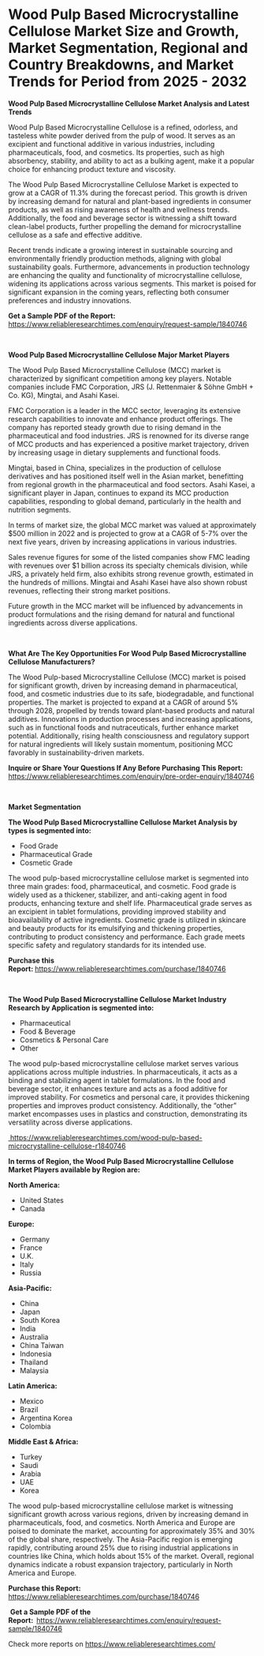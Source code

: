 <p><h1>Wood Pulp Based Microcrystalline Cellulose Market Size and Growth, Market Segmentation, Regional and Country Breakdowns, and Market Trends for Period from 2025 -  2032</h1></p><p><strong>Wood Pulp Based Microcrystalline Cellulose Market Analysis and Latest Trends</strong></p>
<p><p>Wood Pulp Based Microcrystalline Cellulose is a refined, odorless, and tasteless white powder derived from the pulp of wood. It serves as an excipient and functional additive in various industries, including pharmaceuticals, food, and cosmetics. Its properties, such as high absorbency, stability, and ability to act as a bulking agent, make it a popular choice for enhancing product texture and viscosity.</p><p>The Wood Pulp Based Microcrystalline Cellulose Market is expected to grow at a CAGR of 11.3% during the forecast period. This growth is driven by increasing demand for natural and plant-based ingredients in consumer products, as well as rising awareness of health and wellness trends. Additionally, the food and beverage sector is witnessing a shift toward clean-label products, further propelling the demand for microcrystalline cellulose as a safe and effective additive.</p><p>Recent trends indicate a growing interest in sustainable sourcing and environmentally friendly production methods, aligning with global sustainability goals. Furthermore, advancements in production technology are enhancing the quality and functionality of microcrystalline cellulose, widening its applications across various segments. This market is poised for significant expansion in the coming years, reflecting both consumer preferences and industry innovations.</p></p>
<p><strong>Get a Sample PDF of the Report:&nbsp;</strong> <a href="https://www.reliableresearchtimes.com/enquiry/request-sample/1840746?utm_campaign=2624&utm_medium=2&utm_source=Github&utm_content=ia&utm_term=09032025&utm_id=wood-pulp-based-microcrystalline-cellulose">https://www.reliableresearchtimes.com/enquiry/request-sample/1840746</a></p>
<p>&nbsp;</p>
<p><strong>Wood Pulp Based Microcrystalline Cellulose Major Market Players</strong></p>
<p><p>The Wood Pulp Based Microcrystalline Cellulose (MCC) market is characterized by significant competition among key players. Notable companies include FMC Corporation, JRS (J. Rettenmaier & Söhne GmbH + Co. KG), Mingtai, and Asahi Kasei. </p><p>FMC Corporation is a leader in the MCC sector, leveraging its extensive research capabilities to innovate and enhance product offerings. The company has reported steady growth due to rising demand in the pharmaceutical and food industries. JRS is renowned for its diverse range of MCC products and has experienced a positive market trajectory, driven by increasing usage in dietary supplements and functional foods. </p><p>Mingtai, based in China, specializes in the production of cellulose derivatives and has positioned itself well in the Asian market, benefitting from regional growth in the pharmaceutical and food sectors. Asahi Kasei, a significant player in Japan, continues to expand its MCC production capabilities, responding to global demand, particularly in the health and nutrition segments.</p><p>In terms of market size, the global MCC market was valued at approximately $500 million in 2022 and is projected to grow at a CAGR of 5-7% over the next five years, driven by increasing applications in various industries. </p><p>Sales revenue figures for some of the listed companies show FMC leading with revenues over $1 billion across its specialty chemicals division, while JRS, a privately held firm, also exhibits strong revenue growth, estimated in the hundreds of millions. Mingtai and Asahi Kasei have also shown robust revenues, reflecting their strong market positions.</p><p>Future growth in the MCC market will be influenced by advancements in product formulations and the rising demand for natural and functional ingredients across diverse applications.</p></p>
<p>&nbsp;</p>
<p><strong>What Are The Key Opportunities For Wood Pulp Based Microcrystalline Cellulose Manufacturers?</strong></p>
<p><p>The Wood Pulp-based Microcrystalline Cellulose (MCC) market is poised for significant growth, driven by increasing demand in pharmaceutical, food, and cosmetic industries due to its safe, biodegradable, and functional properties. The market is projected to expand at a CAGR of around 5% through 2028, propelled by trends toward plant-based products and natural additives. Innovations in production processes and increasing applications, such as in functional foods and nutraceuticals, further enhance market potential. Additionally, rising health consciousness and regulatory support for natural ingredients will likely sustain momentum, positioning MCC favorably in sustainability-driven markets.</p></p>
<p><strong>Inquire or Share Your Questions If Any Before Purchasing This Report:</strong> <a href="https://www.reliableresearchtimes.com/enquiry/pre-order-enquiry/1840746?utm_campaign=2624&utm_medium=2&utm_source=Github&utm_content=ia&utm_term=09032025&utm_id=wood-pulp-based-microcrystalline-cellulose">https://www.reliableresearchtimes.com/enquiry/pre-order-enquiry/1840746</a></p>
<p>&nbsp;</p>
<p><strong>Market Segmentation</strong></p>
<p><strong>The Wood Pulp Based Microcrystalline Cellulose Market Analysis by types is segmented into:</strong></p>
<p><ul><li>Food Grade</li><li>Pharmaceutical Grade</li><li>Cosmetic Grade</li></ul></p>
<p><p>The wood pulp-based microcrystalline cellulose market is segmented into three main grades: food, pharmaceutical, and cosmetic. Food grade is widely used as a thickener, stabilizer, and anti-caking agent in food products, enhancing texture and shelf life. Pharmaceutical grade serves as an excipient in tablet formulations, providing improved stability and bioavailability of active ingredients. Cosmetic grade is utilized in skincare and beauty products for its emulsifying and thickening properties, contributing to product consistency and performance. Each grade meets specific safety and regulatory standards for its intended use.</p></p>
<p><strong>Purchase this Report:&nbsp;</strong><a href="https://www.reliableresearchtimes.com/purchase/1840746?utm_campaign=2624&utm_medium=2&utm_source=Github&utm_content=ia&utm_term=09032025&utm_id=wood-pulp-based-microcrystalline-cellulose">https://www.reliableresearchtimes.com/purchase/1840746</a></p>
<p>&nbsp;</p>
<p><strong>The Wood Pulp Based Microcrystalline Cellulose Market Industry Research by Application is segmented into:</strong></p>
<p><ul><li>Pharmaceutical</li><li>Food & Beverage</li><li>Cosmetics & Personal Care</li><li>Other</li></ul></p>
<p><p>The wood pulp-based microcrystalline cellulose market serves various applications across multiple industries. In pharmaceuticals, it acts as a binding and stabilizing agent in tablet formulations. In the food and beverage sector, it enhances texture and acts as a food additive for improved stability. For cosmetics and personal care, it provides thickening properties and improves product consistency. Additionally, the “other” market encompasses uses in plastics and construction, demonstrating its versatility across diverse applications.</p></p>
<p><a href="https://www.reliableresearchtimes.com/wood-pulp-based-microcrystalline-cellulose-r1840746?utm_campaign=2624&utm_medium=2&utm_source=Github&utm_content=ia&utm_term=09032025&utm_id=wood-pulp-based-microcrystalline-cellulose">&nbsp;https://www.reliableresearchtimes.com/wood-pulp-based-microcrystalline-cellulose-r1840746</a></p>
<p><strong>In terms of Region, the Wood Pulp Based Microcrystalline Cellulose Market Players available by Region are:</strong></p>
<p>
    <p> <strong> North America: </strong>
        <ul>
            <li>United States</li>
            <li>Canada</li>
        </ul>
        </p> 
    <p> <strong> Europe: </strong>
        <ul>
            <li>Germany</li>
            <li>France</li>
            <li>U.K.</li>
            <li>Italy</li>
            <li>Russia</li>
        </ul>
        </p> 
    <p> <strong> Asia-Pacific: </strong>
        <ul>
            <li>China</li>
            <li>Japan</li>
            <li>South Korea</li>
            <li>India</li>
            <li>Australia</li>
            <li>China Taiwan</li>
            <li>Indonesia</li>
            <li>Thailand</li>
            <li>Malaysia</li>
        </ul>
        </p> 
    <p> <strong> Latin America: </strong>
        <ul>
            <li>Mexico</li>
            <li>Brazil</li>
            <li>Argentina Korea</li>
            <li>Colombia</li>
        </ul>
        </p> 
    <p> <strong> Middle East & Africa: </strong>
        <ul>
            <li>Turkey</li>
            <li>Saudi</li>
            <li>Arabia</li>
            <li>UAE</li>
            <li>Korea</li>
        </ul>
    </p>
    </p>
<p><p>The wood pulp-based microcrystalline cellulose market is witnessing significant growth across various regions, driven by increasing demand in pharmaceuticals, food, and cosmetics. North America and Europe are poised to dominate the market, accounting for approximately 35% and 30% of the global share, respectively. The Asia-Pacific region is emerging rapidly, contributing around 25% due to rising industrial applications in countries like China, which holds about 15% of the market. Overall, regional dynamics indicate a robust expansion trajectory, particularly in North America and Europe.</p></p>
<p><strong>Purchase this Report: </strong><a href="https://www.reliableresearchtimes.com/purchase/1840746?utm_campaign=2624&utm_medium=2&utm_source=Github&utm_content=ia&utm_term=09032025&utm_id=wood-pulp-based-microcrystalline-cellulose">https://www.reliableresearchtimes.com/purchase/1840746</a></p>
<p>&nbsp;<strong>Get a Sample PDF of the Report:&nbsp;&nbsp;</strong><a href="https://www.reliableresearchtimes.com/enquiry/request-sample/1840746?utm_campaign=2624&utm_medium=2&utm_source=Github&utm_content=ia&utm_term=09032025&utm_id=wood-pulp-based-microcrystalline-cellulose">https://www.reliableresearchtimes.com/enquiry/request-sample/1840746</a></p>
<p><strong></strong></p>
<p>Check more reports on <a href="https://www.reliableresearchtimes.com/?utm_campaign=2624&utm_medium=2&utm_source=Github&utm_content=ia&utm_term=09032025&utm_id=wood-pulp-based-microcrystalline-cellulose">https://www.reliableresearchtimes.com/</a></p>